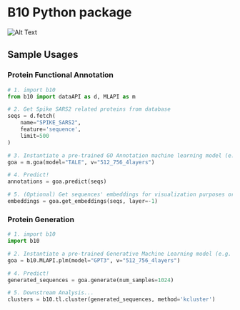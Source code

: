 # B10 Python package

![Alt Text](media/logo.)

## Sample Usages

### Protein Functional Annotation

```python
# 1. import b10 
from b10 import dataAPI as d, MLAPI as m

# 2. Get Spike SARS2 related proteins from database
seqs = d.fetch(
    name="SPIKE_SARS2",
    feature='sequence',
    limit=500
)

# 3. Instantiate a pre-trained GO Annotation machine learning model (e.g. TALE)
goa = m.goa(model="TALE", v="512_756_4layers")

# 4. Predict!
annotations = goa.predict(seqs)

# 5. (Optional) Get sequences' embeddings for visualization purposes or downstream analysis 
embeddings = goa.get_embeddings(seqs, layer=-1)
```

### Protein Generation

```python
# 1. import b10 
import b10

# 2. Instantiate a pre-trained Generative Machine Learning model (e.g. GPT3)
goa = b10.MLAPI.plm(model="GPT3", v="512_756_4layers")

# 4. Predict!
generated_sequences = goa.generate(num_samples=1024)

# 5. Downstream Analysis...
clusters = b10.tl.cluster(generated_sequences, method='kcluster')
```



